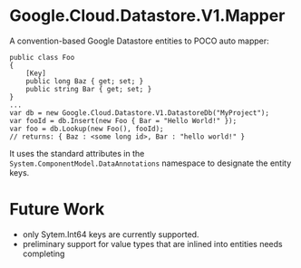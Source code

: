# Google.Cloud.Datastore.V1.Mapper

A convention-based Google Datastore entities to POCO auto mapper:

    public class Foo
    {
        [Key]
        public long Baz { get; set; }
        public string Bar { get; set; }
    }
    ...
    var db = new Google.Cloud.Datastore.V1.DatastoreDb("MyProject");
	var fooId = db.Insert(new Foo { Bar = "Hello World!" });
	var foo = db.Lookup(new Foo(), fooId);
    // returns: { Baz : <some long id>, Bar : "hello world!" }

It uses the standard attributes in the `System.ComponentModel.DataAnnotations`
namespace to designate the entity keys.

# Future Work

 * only Sytem.Int64 keys are currently supported.
 * preliminary support for value types that are inlined into entities needs completing